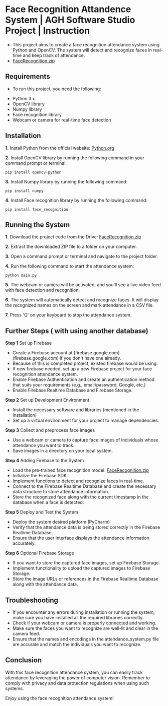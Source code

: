 # Face Recognition Attandence System  | AGH Software Studio Project | Instruction 
- This project aims to create a face recognition attendance system using Python and OpenCV. The system will detect and recognize faces in real-time and keep track of attendance.
-  [FaceRecognition.zip](https://drive.google.com/file/d/1H5VArBx0FVuSUGGIQmN7Hvn5l0OB6fka/view)

## Requirements
- To run this project, you need the following:
* Python 3.x
* OpenCV library
* Numpy library
* Face recognition library
* Webcam or camera for real-time face detection

## Installation
**1.** Install Python from the official website: [Python.org](https://www.python.org/)

**2.** Install OpenCV library by running the following command in your command prompt or terminal:
```pyhton
pip install opencv-python
```

**3.** Install Numpy library by running the following command:
```pyhton
pip install numpy
```

**4.** Install Face recognition library by running the following command:
```pyhton
pip install face_recognition
```


## Running the System
**1.** Download the project code from the Drive: [FaceRecognition.zip](https://drive.google.com/file/d/1H5VArBx0FVuSUGGIQmN7Hvn5l0OB6fka/view)

**2.** Extract the downloaded ZIP file to a folder on your computer.

**3.** Open a command prompt or terminal and navigate to the project folder.

**4.** Run the following command to start the attendance system:
```pyhton
python main.py
```
**5.** The webcam or camera will be activated, and you'll see a live video feed with face detection and recognition.

**6.** The system will automatically detect and recognize faces. It will display the recognized names on the screen and mark attendance in a CSV file.

**7.** Press 'Q' on your keyboard to stop the attendance system.

## Further Steps  ( with using another database)
**Step 1** Set up Firebase 
* Create a Firebase account at [firebase.google.com] (firebase.google.com) if you don't have one already.
* Because of this is completed project, existed firebase would be using.
* If new firebase needed, set up a new Firebase project for your face recognition attendance system.
* Enable Firebase Authentication and create an authentication method that suits your requirements (e.g., email/password, Google, etc.)
* Enable Firebase Realtime Database and Firebase Storage.

**Step 2** Set up Development Environment
* Install the necessary software and libraries (mentioned in  the Installation)
* Set up a virtual environment for your project to manage dependencies.

**Step 3** Collect and preprocess face images
* Use a webcam or camera to capture face images of individuals whose attendance you want to track.
* Save  images in a directory on your local system.

**Step 4** Adding Firebase to the System
* Load the pre-trained face recognition model. [FaceRecognition.zip](https://drive.google.com/file/d/1H5VArBx0FVuSUGGIQmN7Hvn5l0OB6fka/view)
* Initialize the Firebase SDK.
*  Implement functions to detect and recognize faces in real-time.
* Connect to the Firebase Realtime Database and create the necessary data structure to store attendance information.
* Store the recognized face along with the current timestamp in the database when a face is detected.

**Step 5** Deploy and Test the System 
* Deploy the system desired platform  (PyCharm)
* Verify that the attendance data is being stored correctly in the Firebase Realtime Database.
* Ensure that the user interface displays the attendance information accurately.

**Step 6** Optional Firebase Storage 
* If you want to store the captured face images, set up Firebase Storage.
* Implement functionality to upload the captured images to Firebase Storage.
* Store the image URLs or references in the Firebase Realtime Database along with the attendance data.

## Troubleshooting
- If you encounter any errors during installation or running the system, make sure you have installed all the required libraries correctly.
- Check if your webcam or camera is properly connected and working.
- Make sure the faces you want to recognize are well-lit and clear in the camera feed.
- Ensure that the names and encodings in the attendance_system.py file are accurate and match the individuals you want to recognize.

## Conclusion 
With this face recognition attendance system, you can easily track attendance by leveraging the power of computer vision. Remember to comply with privacy and data protection regulations when using such systems.

Enjoy using the face recognition attendance system!

